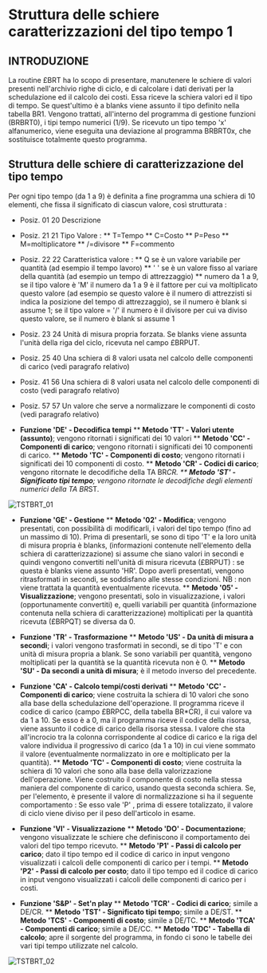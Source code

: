 # Struttura delle schiere caratterizzazioni del tipo tempo 1
## INTRODUZIONE
La routine £BRT ha lo scopo di presentare, manutenere le schiere di valori presenti nell'archivio righe di ciclo, e di calcolare i dati derivati per la schedulazione ed il calcolo dei costi.
Essa riceve la schiera valori ed il tipo di tempo. Se quest'ultimo è a blanks viene assunto il tipo definito nella tabella BR1.
Vengono trattati, all'interno del programma di gestione funzioni (BRBRT0), i tipi tempo numerici (1/9).
Se ricevuto un tipo tempo 'x' alfanumerico, viene eseguita una deviazione al programma BRBRT0x, che sostituisce totalmente questo programma.
## Struttura delle schiere di caratterizzazione del tipo tempo
Per ogni tipo tempo (da 1 a 9) è definita a fine programma una schiera di 10 elementi, che fissa il significato di ciascun valore, così strutturata : 
 * Posiz.    01   20   Descrizione
 * Posiz.    21   21   Tipo Valore : 
 ** T=Tempo
 ** C=Costo
 ** P=Peso
 ** M=moltiplicatore
 ** /=divisore
 ** F=commento
 * Posiz.    22   22  Caratteristica valore : 
 ** Q se è un valore variabile per quantità (ad esempio il tempo lavoro)
 ** ' ' se è un valore fisso al variare della quantità (ad esempio un tempo di attrezzaggio)
 ** numero da 1 a 9, se il tipo valore è 'M' il numero da 1 a 9 è il fattore per cui va moltiplicato questo valore (ad esempio se questo valore è il numero di attrezzisti si indica la posizione del tempo di attrezzaggio), se il numero è blank si assume 1; se il tipo valore = '/' il numero è il divisore per cui va diviso questo valore, se il numero è blank si assume 1
 * Posiz.    23   24   Unità di misura propria forzata. Se blanks viene assunta l'unità della riga del ciclo, ricevuta nel campo £BRPUT.
 * Posiz.    25   40   Una schiera di 8 valori usata nel calcolo delle componenti di carico (vedi paragrafo relativo)
 * Posiz.    41   56   Una schiera di 8 valori usata nel calcolo delle componenti di costo (vedi paragrafo relativo)
 * Posiz.    57   57   Un valore che serve a normalizzare le componenti di costo (vedi paragrafo relativo)

 * **Funzione 'DE' - Decodifica tempi**
 ** __Metodo 'TT' - Valori utente (assunto)__; vengono ritornati i significati dei 10 valori
 ** __Metodo 'CC' - Componenti di carico__; vengono ritornati i significati dei 10 componenti di carico.
 ** __Metodo 'TC' - Componenti di costo__; vengono ritornati i significati dei 10 componenti di costo.
 ** __Metodo 'CR' - Codici di carico__; vengono ritornate le decodifiche della TA BR*CR.
 ** __Metodo 'ST' - Significato tipi tempo__; vengono ritornate le decodifiche degli elementi numerici della TA BR*ST.

![TSTBRT_01](http://localhost:3000/immagini/MBDOC_OGG-P_TSTBRT/TSTBRT_01.png)
 * **Funzione 'GE' - Gestione**
 ** __Metodo '02' - Modifica__; vengono presentati, con possibilità di modificarli, i valori del tipo tempo (fino ad un massimo di 10). Prima di presentarli, se sono di tipo 'T' e la loro unità di misura propria è blanks, (informazioni contenute nell'elemento della schiera di caratterizzazione) si assume che siano valori in secondi e quindi vengono convertiti nell'unità di misura ricevuta (£BRPUT) :  se questa è blanks viene assunto 'HR'. Dopo averli presentati, vengono ritrasformati in secondi, se soddisfano alle stesse condizioni. NB :  non viene trattata la quantità eventualmente ricevuta.
 ** __Metodo '05' - Visualizzazione__; vengono presentati, solo in visualizzazione, i valori (opportunamente convertiti) e, quelli variabili per quantità (informazione contenuta nella schiera di caratterizzazione) moltiplicati per la quantità ricevuta (£BRPQT) se diversa da 0.

 * **Funzione 'TR' - Trasformazione**
 ** __Metodo 'US' - Da unità di misura a secondi__; i valori vengono trasformati in secondi, se di tipo 'T' e con unità di misura propria a blank. Se sono variabili per quantità, vengono moltiplicati per la quantità se la quantità ricevuta non è 0.
 ** __Metodo 'SU' - Da secondi a unità di misura__; è il metodo inverso del precedente.

 * **Funzione 'CA' - Calcolo tempi/costi derivati**
 ** __Metodo 'CC' - Componenti di carico__; viene costruita la schiera di 10 valori che sono alla base della schedulazione dell'operazione. Il programma riceve il codice di carico (campo £BRPCC, della tabella BR*CR), il cui valore va da 1 a 10. Se esso è a 0, ma il programma riceve il codice della risorsa, viene assunto il codice di carico della risorsa stessa. l valore che sta all'incrocio tra la colonna corrispondente al codice di carico e la riga del valore individua il progressivo di carico (da 1 a 10) in cui viene sommato il valore (eventualmente normalizzato in ore e moltiplicato per la quantità).
 ** __Metodo 'TC' - Componenti di costo__; viene costruita la schiera di 10 valori che sono alla base della valorizzazione dell'operazione. Viene costruito il componente di costo nella stessa maniera del componente di carico, usando questa seconda schiera. Se, per l'elemento, è presente il valore di normalizzazione si ha il seguente comportamento :  Se esso vale 'P' , prima di essere totalizzato, il valore di ciclo viene diviso per il peso dell'articolo in esame.

 * **Funzione 'VI' - Visualizzazione**
 ** __Metodo 'DO' - Documentazione__; vengono visualizzate le schiere che definiscono il comportamento dei valori del tipo tempo ricevuto.
 ** __Metodo 'P1' - Passi di calcolo per carico__; dato il tipo tempo ed il codice di carico in input vengono visualizzati i calcoli delle componenti di carico per i tempi.
 ** __Metodo 'P2' - Passi di calcolo per costo__; dato il tipo tempo ed il codice di carico in input vengono visualizzati i calcoli delle componenti di carico per i costi.

 * **Funzione 'S&P' - Set'n play**
 ** __Metodo 'TCR' - Codici di carico__; simile a DE/CR.
 ** __Metodo 'TST' - Significato tipi tempo__; simile a DE/ST.
 ** __Metodo 'TCS' - Componenti di costo__; simile a DE/TC.
 ** __Metodo 'TCA' - Componenti di carico__; simile a DE/CC.
 ** __Metodo 'TDC' - Tabella di calcolo__; apre il sorgente del programma, in fondo ci sono le tabelle dei vari tipi tempo utilizzate nel calcolo.

![TSTBRT_02](http://localhost:3000/immagini/MBDOC_OGG-P_TSTBRT/TSTBRT_02.png)